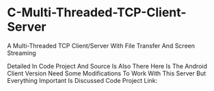 # C-Multi-Threaded-TCP-Client-Server
A Multi-Threaded TCP Client/Server With File Transfer And Screen Streaming

Detailed In Code Project And Source Is Also There Here Is The Android Client Version Need Some Modifications To Work With This Server But Everything Important Is Discussed Code Project Link: 
